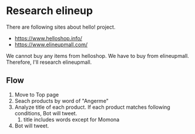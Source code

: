 # Research elineup

There are following sites about hello! project.

- https://www.helloshop.info/
- https://www.elineupmall.com/

We cannot buy any items from helloshop. We have to buy from elineupmall.
Therefore, I'll research elineupmall.

## Flow

1. Move to Top page
2. Seach products by word of "Angerme"
3. Analyze title of each product. If each product matches following conditions, Bot will tweet.
    1. title includes words except for Momona
4. Bot will tweet.
